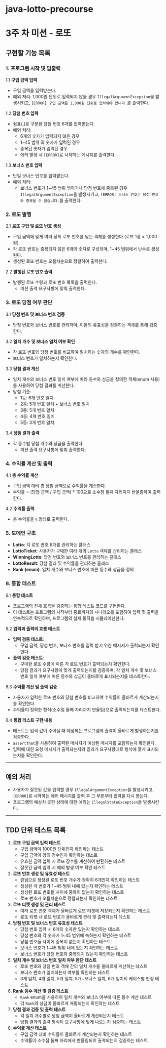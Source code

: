 # java-lotto-precourse

# 3주 차 미션 - 로또

## 구현할 기능 목록

### 1. 프로그램 시작 및 입출력

1.1 **구입 금액 입력**

- 구입 금액을 입력받는다.
- 예외 처리: 1,000원 단위로 입력되지 않을 경우 `IllegalArgumentException`을 발생시키고, `[ERROR] 구입 금액은 1,000원 단위로 입력해야 합니다.`를 출력한다.

1.2 **당첨 번호 입력**

- 쉼표(,)로 구분된 당첨 번호 6개를 입력받는다.
- 예외 처리:
    - 6개의 숫자가 입력되지 않은 경우
    - 1~45 범위 외 숫자가 입력된 경우
    - 중복된 숫자가 입력된 경우
    - 에러 발생 시 `[ERROR]`로 시작하는 메시지를 출력한다.

1.3 **보너스 번호 입력**

- 단일 보너스 번호를 입력받는다.
- 예외 처리:
    - 보너스 번호가 1~45 범위 밖이거나 당첨 번호에 중복된 경우 `IllegalArgumentException`을 발생시키고, `[ERROR] 보너스 번호는 당첨 번호와 중복될 수 없습니다.`를 출력한다.

### 2. 로또 발행

2.1 **로또 구입 및 로또 번호 생성**

- 구입 금액에 맞게 여러 장의 로또 번호를 담는 객체를 생성한다 (로또 1장 = 1,000원).
- 각 로또 번호는 중복되지 않은 6개의 숫자로 구성되며, 1~45 범위에서 난수로 생성된다.
- 생성된 로또 번호는 오름차순으로 정렬하여 출력한다.

2.2 **발행된 로또 번호 출력**

- 발행된 로또 수량과 로또 번호 목록을 출력한다.
    - 미션 출력 요구사항에 맞춰 출력한다.

### 3. 로또 당첨 여부 판단

3.1 **당첨 번호 및 보너스 번호 검증**

- 당첨 번호와 보너스 번호를 관리하며, 이들의 유효성을 검증하는 객체를 통해 검증한다.

3.2 **일치 개수 및 보너스 일치 여부 확인**

- 각 로또 번호와 당첨 번호를 비교하여 일치하는 숫자의 개수를 확인한다.
- 보너스 번호가 일치하는지 확인한다.

3.3 **당첨 결과 계산**

- 일치 개수와 보너스 번호 일치 여부에 따라 등수와 상금을 정의한 객체(enum 사용)를 사용하여 당첨 결과를 계산한다.
- 당첨 기준:
    - 1등: 6개 번호 일치
    - 2등: 5개 번호 일치 + 보너스 번호 일치
    - 3등: 5개 번호 일치
    - 4등: 4개 번호 일치
    - 5등: 3개 번호 일치

3.4 **당첨 결과 출력**

- 각 등수별 당첨 개수와 상금을 출력한다.
    - 미션 출력 요구사항에 맞춰 출력한다.

### 4. 수익률 계산 및 출력

4.1 **총 수익률 계산**

- 구입 금액 대비 총 당첨 금액으로 수익률을 계산한다.
- 수익률 = (당첨 금액 / 구입 금액) * 100으로 소수점 둘째 자리까지 반올림하여 출력한다.

4.2 **수익률 출력**

- 총 수익률을 `%` 형태로 출력한다.

### 5. 도메인 구조

- **Lotto**: 각 로또 번호 6개를 관리하는 클래스
- **LottoTicket**: 사용자가 구매한 여러 개의 `Lotto` 객체를 관리하는 클래스
- **WinningLotto**: 당첨 번호와 보너스 번호를 관리하는 클래스
- **LottoResult**: 당첨 결과 및 수익률을 관리하는 클래스
- **Rank (enum)**: 일치 개수와 보너스 번호에 따른 등수와 상금을 정의

### 6. 통합 테스트

6.1 **통합 테스트**

- 프로그램의 전체 흐름을 검증하는 통합 테스트 코드를 구현한다.
- 이 테스트는 프로그램의 시작부터 종료까지의 시나리오를 포함하여 입력 및 출력을 연속적으로 확인하며, 프로그램의 실제 동작을 시뮬레이션한다.

6.2 **입력과 출력의 흐름 테스트**

- **입력 검증 테스트**:
    - 구입 금액, 당첨 번호, 보너스 번호를 입력 받기 위한 메시지가 출력되는지 확인한다.
- **출력 검증 테스트**:
    - 구매한 로또 수량에 따른 각 로또 번호가 출력되는지 확인한다.
    - 당첨 결과가 요구사항에 맞게 출력되는지를 검증하며, 각 일치 개수 및 보너스 번호 일치 여부에 따른 등수와 상금이 올바르게 표시되는지를 테스트한다.

6.3 **수익률 계산 및 출력 검증**

- 사용자가 입력한 로또 번호와 당첨 번호를 비교하여 수익률이 올바르게 계산되는지를 확인한다.
- 수익률이 정확한 형식(소수점 둘째 자리까지 반올림)으로 출력되는지를 테스트한다.

6.4 **통합 테스트 구현 내용**

- 테스트는 입력 값이 주어질 때 예상되는 프로그램의 출력이 올바르게 발생하는지를 검증한다.
- `assertThat`을 사용하여 출력된 메시지가 예상된 메시지를 포함하는지 확인한다.
- 입력에 대한 요청 메시지가 출력되는지와 결과가 요구사항대로 형식에 맞게 표시되는지를 확인한다.

---

## 예외 처리

- 사용자가 잘못된 값을 입력할 경우 `IllegalArgumentException`을 발생시키고, `[ERROR]`로 시작하는 에러 메시지를 출력 후 그 부분부터 입력을 다시 받는다.
- 프로그램의 예상치 못한 상태에 대한 예외는 `IllegalStateException`을 발생시킨다.

---

## TDD 단위 테스트 목록

1. **로또 구입 금액 입력 테스트**
    - 구입 금액이 1000원 단위인지 확인하는 테스트
    - 구입 금액이 양의 정수인지 확인하는 테스트
    - 유효한 금액 입력 시 로또 장수를 계산하여 반환하는 테스트
    - 잘못된 금액 입력 시 예외 발생 여부 확인 테스트
2. **로또 번호 생성 및 유효성 테스트**
    - 랜덤으로 생성된 로또 번호 개수가 정확히 6개인지 확인하는 테스트
    - 생성된 각 번호가 1~45 범위 내에 있는지 확인하는 테스트
    - 생성된 로또 번호들 사이에 중복이 없는지 확인하는 테스트
    - 로또 번호가 오름차순으로 정렬되는지 확인하는 테스트
3. **로또 티켓 생성 및 관리 테스트**
    - 여러 로또 번호 객체가 올바르게 로또 티켓에 저장되는지 확인하는 테스트
    - 로또 티켓 내 로또 번호가 올바르게 관리 및 출력되는지 테스트
4. **당첨 번호 및 보너스 번호 유효성 테스트**
    - 당첨 번호 입력 시 6개의 숫자만 있는지 확인하는 테스트
    - 당첨 번호의 각 숫자가 1~45 범위에 속하는지 확인하는 테스트
    - 당첨 번호들 사이에 중복이 없는지 확인하는 테스트
    - 보너스 번호가 1~45 범위 내에 있는지 확인하는 테스트
    - 보너스 번호가 당첨 번호와 중복되지 않는지 확인하는 테스트
5. **일치 개수 및 보너스 번호 일치 여부 판단 테스트**
    - 로또 번호와 당첨 번호 객체 간의 일치 개수를 올바르게 계산하는 테스트
    - 보너스 번호가 일치하는지 여부를 확인하는 테스트
    - 3개 일치, 4개 일치, 5개 일치, 5개+보너스 일치, 6개 일치의 케이스별 판정 테스트
6. **Rank 등수 계산 및 검증 테스트**
    - `Rank` enum을 사용하여 일치 개수와 보너스 여부에 따른 등수 계산 테스트
    - 각 `Rank`의 상금이 올바르게 매핑되는지 확인하는 테스트
7. **당첨 결과 검증 및 출력 테스트**
    - 각 일치 개수별로 당첨 금액이 올바르게 계산되는지 테스트
    - 당첨 결과의 출력 형식이 요구사항에 맞게 나오는지 검증하는 테스트
8. **수익률 계산 테스트**
    - 구입 금액 대비 수익률이 올바르게 계산되는지 확인하는 테스트
    - 수익률이 소수점 둘째 자리에서 반올림되어 출력되는지 검증하는 테스트